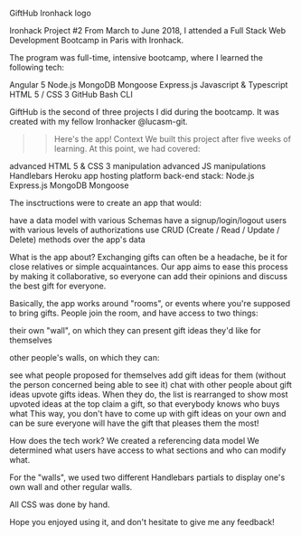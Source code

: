 GiftHub
Ironhack logo

Ironhack Project #2
From March to June 2018, I attended a Full Stack Web Development Bootcamp in Paris with Ironhack.

The program was full-time, intensive bootcamp, where I learned the following tech:

Angular 5
Node.js
MongoDB
Mongoose
Express.js
Javascript & Typescript
HTML 5 / CSS 3
GitHub
Bash CLI

GiftHub is the second of three projects I did during the bootcamp. It was created with my fellow Ironhacker @lucasm-git.

>>Here's the app!
Context
We built this project after five weeks of learning. At this point, we had covered:

advanced HTML 5 & CSS 3 manipulation
advanced JS manipulations
Handlebars
Heroku app hosting platform
back-end stack:
Node.js
Express.js
MongoDB
Mongoose

The insctructions were to create an app that would:

have a data model with various Schemas
have a signup/login/logout users with various levels of authorizations
use CRUD (Create / Read / Update / Delete) methods over the app's data

What is the app about?
Exchanging gifts can often be a headache, be it for close relatives or simple acquaintances. Our app aims to ease this process by making it collaborative, so everyone can add their opinions and discuss the best gift for everyone.

Basically, the app works around "rooms", or events where you're supposed to bring gifts. People join the room, and have access to two things:

their own "wall", on which they can present gift ideas they'd like for themselves

other people's walls, on which they can:

see what people proposed for themselves
add gift ideas for them (without the person concerned being able to see it)
chat with other people about gift ideas
upvote gifts ideas. When they do, the list is rearranged to show most upvoted ideas at the top
claim a gift, so that everybody knows who buys what
This way, you don't have to come up with gift ideas on your own and can be sure everyone will have the gift that pleases them the most!

How does the tech work?
We created a referencing data model
We determined what users have access to what sections and who can modify what.

For the "walls", we used two different Handlebars partials to display one's own wall and other regular walls.

All CSS was done by hand.

Hope you enjoyed using it, and don't hesitate to give me any feedback!
